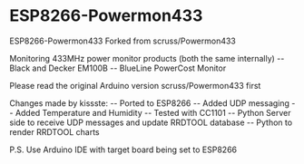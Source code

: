 ESP8266-Powermon433
===========

 ESP8266-Powermon433
 Forked from scruss/Powermon433

 Monitoring 433MHz power monitor products (both the same internally)
 -- Black and Decker EM100B 
 -- BlueLine PowerCost Monitor

 Please read the original Arduino version scruss/Powermon433 first

 Changes made by kissste:
 -- Ported to ESP8266
 -- Added UDP messaging
 -- Added Temperature and Humidity
 -- Tested with CC1101
 -- Python Server side to receive UDP messages and update RRDTOOL database
 -- Python to render RRDTOOL charts
 
 P.S. Use Arduino IDE with target board being set to ESP8266
 
